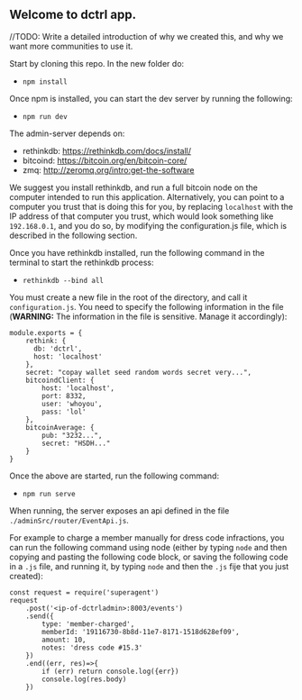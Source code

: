 ## Welcome to dctrl app.

//TODO: Write a detailed introduction of why we created this, and why we want more communities to use it.

Start by cloning this repo. In the new folder do:
- `npm install`

Once npm is installed, you can start the dev server by running the following:
- `npm run dev`

The admin-server depends on:
- rethinkdb: https://rethinkdb.com/docs/install/
- bitcoind: https://bitcoin.org/en/bitcoin-core/
- zmq: http://zeromq.org/intro:get-the-software

We suggest you install rethinkdb, and run a full bitcoin node on the computer intended to run this application.  Alternatively, you can point to a computer you trust that is doing this for you, by replacing `localhost` with the IP address of that computer you trust, which would look something like `192.168.0.1`, and you do so, by modifying the configuration.js file, which is described in the following section.

Once you have rethinkdb installed, run the following command in the terminal to start the rethinkdb process:
- `rethinkdb --bind all `

You must create a new file in the root of the directory, and call it `configuration.js`. You need to specify the following information in the file (**WARNING:** The information in the file is sensitive. Manage it accordingly):

```
module.exports = {
    rethink: {
      db: 'dctrl',
      host: 'localhost'
    },
    secret: "copay wallet seed random words secret very...",
    bitcoindClient: {
        host: 'localhost',
        port: 8332,
        user: 'whoyou',
        pass: 'lol'
    },
    bitcoinAverage: {
        pub: "3232...",
        secret: "HSDH..."
    }
}
```

Once the above are started, run the following command:
- `npm run serve`

When running, the server exposes an api defined in the file `./adminSrc/router/EventApi.js`.


For example to charge a member manually for dress code infractions, you can run the following command using node (either by typing `node` and then copying and pasting the following code block, or saving the following code in a `.js` file, and running it, by typing `node` and then the `.js` fije that you just created):

```
const request = require('superagent')
request
    .post('<ip-of-dctrladmin>:8003/events')
    .send({
        type: 'member-charged',
        memberId: '19116730-8b8d-11e7-8171-1518d628ef09',
        amount: 10,
        notes: 'dress code #15.3'
    })
    .end((err, res)=>{
        if (err) return console.log({err})
        console.log(res.body)
    })
```
